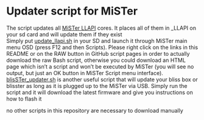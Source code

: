 # Updater script for MiSTer
The script updates all [MiSTer LLAPI](https://github.com/Updater_script_MiSTer/Main_MiSTer/wiki) cores. It places all of them in _LLAPI on your sd card and will update them if they exist<br>
Simply put [update_llapi.sh](https://github.com/MiSTer-LLAPI/Updater_script_MiSTer/blob/master/update_llapi.sh?raw=true) in your SD and launch it through MiSTer main menu OSD (press F12 and then Scripts). Please right click on the links in this README or on the RAW button in GitHub script pages in order to actually download the raw Bash script, otherwise you could download an HTML page which isn’t a script and won’t be executed by MiSTer (you will see no output, but just an OK button in MiSTer Script menu interface).<br>
[blisSTer_updater.sh](https://github.com/MiSTer-LLAPI/Updater_script_MiSTer/blob/master/blisSTer_updater.sh?raw=true) is another useful script that will update your bliss box or blisster as long as it is plugged up to the MiSTer via USB. Simply run the script and it will download the latest firmware and give you instructions on how to flash it

no other scripts in this repository are necessary to download manually
